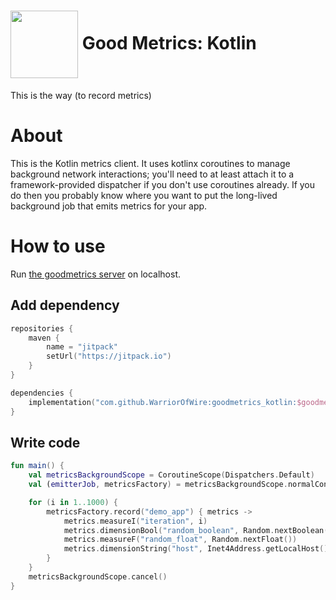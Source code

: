 # <img src="https://user-images.githubusercontent.com/3454741/151748581-1ad6c34c-f583-4813-b878-d19c98ec3427.png" width="108em" align="center"/> Good Metrics: Kotlin

This is the way (to record metrics)

# About
This is the Kotlin metrics client. It uses kotlinx coroutines to manage background
network interactions; you'll need to at least attach it to a framework-provided
dispatcher if you don't use coroutines already. If you do then you probably know
where you want to put the long-lived background job that emits metrics for your app.

# How to use
Run [the goodmetrics server](https://github.com/WarriorOfWire/goodmetrics) on localhost.

## Add dependency
```kotlin
repositories {
    maven {
        name = "jitpack"
        setUrl("https://jitpack.io")
    }
}

dependencies {
    implementation("com.github.WarriorOfWire:goodmetrics_kotlin:$goodmetricsVersion")
}
```

## Write code
```kotlin
fun main() {
    val metricsBackgroundScope = CoroutineScope(Dispatchers.Default)
    val (emitterJob, metricsFactory) = metricsBackgroundScope.normalConfig()

    for (i in 1..1000) {
        metricsFactory.record("demo_app") { metrics ->
            metrics.measureI("iteration", i)
            metrics.dimensionBool("random_boolean", Random.nextBoolean())
            metrics.measureF("random_float", Random.nextFloat())
            metrics.dimensionString("host", Inet4Address.getLocalHost().hostName)
        }
    }
    metricsBackgroundScope.cancel()
}
```
